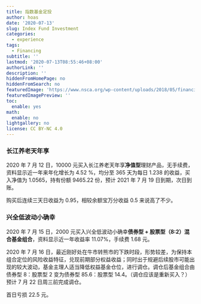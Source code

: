 ```yaml
---
title: 指数基金定投
author: hoas
date: '2020-07-13'
slug: Index Fund Investment
categories:
  - experience
tags:
  - Financing
subtitle: ''
lastmod: '2020-07-13T08:55:46+08:00'
authorLink: ''
description: ''
hiddenFromHomePage: no
hiddenFromSearch: no
featuredImage: 'https://www.nsca.org/wp-content/uploads/2018/05/financing.jpg'
featuredImagePreview: ''
toc:
  enable: yes
math:
  enable: no
lightgallery: no
license: CC BY-NC 4.0
---
```


### 长江养老天年享

2020 年 7 月 12 日，10000 元买入长江养老天年享**净值型**理财产品，无手续费，资料显示近一年来年化增长为 4.52 %，均分至 365 天为每日 1.238 的收益，买入净值为 1.0565，持有份额 9465.22 份，预计 2021 年 7 月 19 日到期，次日到账。

购买后连续三天日收益为 0.95，相较余额宝万分收益 0.5 来说高了不少。

<!--more-->

### 兴全低波动小确幸

2020 年 7 月 15 日，2000 元买入兴全低波动小确幸**债券型 + 股票型（8:2）混合基金组合**，资料显示近一年收益率 11.07%，手续费 1.68 元。

2020 年 7 月 16 日，最近刚好处在牛市转熊市的下跌时段，形势较差，为保持本组合定位的风险收益特征，兑现前期部分权益收益；同时出于规避后续股市可能出现的较大波动，基金主理人适当降低权益基金仓位，进行调仓。调仓后基金组合由债券型 8：股票型 2 变为债券型 85.6：股票型 14.4。（调仓应该是重新买入？）预计 7 月 22 日周三前完成调仓。

首日亏损 22.5 元。